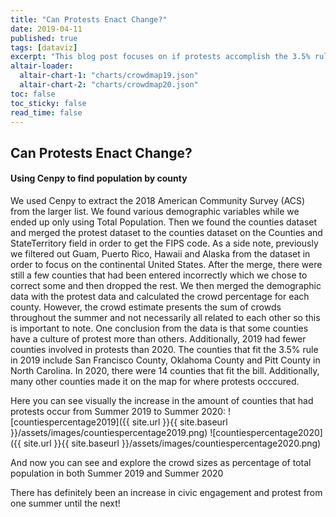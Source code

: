 ```yaml
---
title: "Can Protests Enact Change?"
date: 2019-04-11
published: true
tags: [dataviz]
excerpt: "This blog post focuses on if protests accomplish the 3.5% rule"
altair-loader:
  altair-chart-1: "charts/crowdmap19.json"
  altair-chart-2: "charts/crowdmap20.json"
toc: false
toc_sticky: false
read_time: false
---
```


## Can Protests Enact Change?
#### Using Cenpy to find population by county

   We used Cenpy to extract the 2018 American Community Survey (ACS) from the larger list. We found various demographic variables while we ended up only using Total Population. Then we found the counties dataset and merged the protest dataset to the counties dataset on the Counties and StateTerritory field in order to get the FIPS code. As a side note, previously we filtered out Guam, Puerto Rico, Hawaii and Alaska from the dataset in order to focus on the continental United States. After the merge, there were still a few counties that had been entered incorrectly which we chose to correct some and then dropped the rest. We then merged the demographic data with the protest data and calculated the crowd percentage for each county. However, the crowd estimate presents the sum of crowds throughout the summer and not necessarily all related to each other so this is important to note. One conclusion from the data is that some counties have a culture of protest more than others. Additionally, 2019 had fewer counties involved in protests than 2020. The counties that fit the 3.5% rule in 2019 include San Francisco County, Oklahoma County and Pitt County in North Carolina. In 2020, there were 14 counties that fit the bill. Additionally, many other counties made it on the map for where protests occcured. 

Here you can see visually the increase in the amount of counties that had protests occur from Summer 2019 to Summer 2020:
![countiespercentage2019]({{ site.url }}{{ site.baseurl }}/assets/images/countiespercentage2019.png)
![countiespercentage2020]({{ site.url }}{{ site.baseurl }}/assets/images/countiespercentage2020.png)

And now you can see and explore the crowd sizes as percentage of total population in both Summer 2019 and Summer 2020
<div id="altair-chart-1"></div>
<div id="altair-chart-2"></div>

There has definitely been an increase in civic engagement and protest from one summer until the next!
